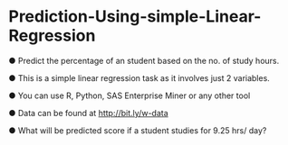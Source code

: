 # Prediction-Using-simple-Linear-Regression

● Predict the percentage of an student based on the no. of study hours. 

● This is a simple linear regression task as it involves just 2 variables. 

● You can use R, Python, SAS Enterprise Miner or any other tool 

● Data can be found at http://bit.ly/w-data 

● What will be predicted score if a student studies for 9.25 hrs/ day? 
